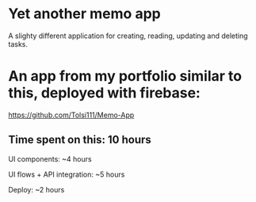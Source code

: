 # Yet another memo app

A slighty different application for creating, reading, updating and deleting tasks.

# An app from my portfolio similar to this, deployed with firebase:

https://github.com/Tolsi111/Memo-App

## Time spent on this: 10 hours

UI components: ~4 hours

UI flows + API integration: ~5 hours

Deploy: ~2 hours
